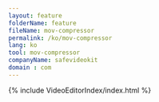 ```yaml
---
layout: feature
folderName: feature
fileName: mov-compressor
permalink: /ko/mov-compressor
lang: ko
tool: mov-compressor
companyName: safevideokit
domain : com
---
```


{% include VideoEditorIndex/index.html %}

   